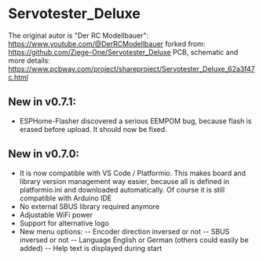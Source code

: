 # Servotester_Deluxe

The original autor is "Der RC Modellbauer": https://www.youtube.com/@DerRCModellbauer
forked from: https://github.com/Ziege-One/Servotester_Deluxe
PCB, schematic and more details: https://www.pcbway.com/project/shareproject/Servotester_Deluxe_62a3f47c.html

## New in v0.7.1:
- ESPHome-Flasher discovered a serious EEMPOM bug, because flash is erased before upload. It should now be fixed.

## New in v0.7.0:
- It is now compatible with VS Code / Platformio. This makes board and library version management way easier, because all is defined in platformio.ini and downloaded automatically. Of course it is still compatible with Arduino IDE
- No external SBUS library required anymore
- Adjustable WiFi power
- Support for alternative logo
- New menu options: 
-- Encoder direction inversed or not
-- SBUS inversed or not
-- Language English or German (others could easily be added)
-- Help text is displayed during start
